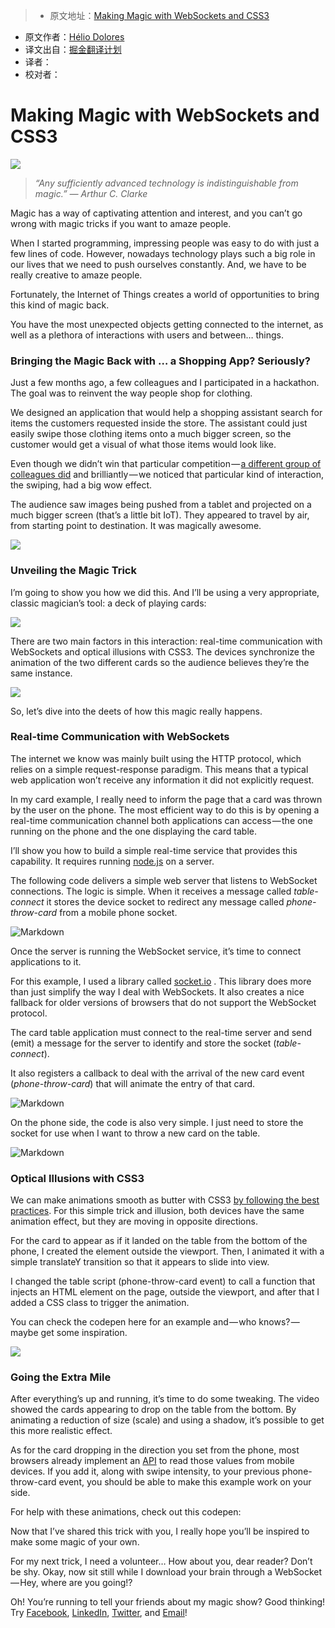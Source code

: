 > * 原文地址：[Making Magic with WebSockets and CSS3](https://medium.com/outsystems-engineering/making-magic-with-websockets-and-css3-ec22c1dcc8a8#.4d13ybtra)
* 原文作者：[Hélio Dolores](https://medium.com/@helio.dolores?source=post_header_lockup)
* 译文出自：[掘金翻译计划](https://github.com/xitu/gold-miner)
* 译者：
* 校对者：

# Making Magic with WebSockets and CSS3 #

<img class="progressiveMedia-noscript js-progressiveMedia-inner" src="https://cdn-images-1.medium.com/max/1000/0*Nkkza8wGZFucca1c.">

> *“Any sufficiently advanced technology is indistinguishable from magic.”
>  ― Arthur C. Clarke*

Magic has a way of captivating attention and interest, and you can’t go wrong with magic tricks if you want to amaze people.

When I started programming, impressing people was easy to do with just a few lines of code. However, nowadays technology plays such a big role in our lives that we need to push ourselves constantly. And, we have to be really creative to amaze people.

Fortunately, the Internet of Things creates a world of opportunities to bring this kind of magic back.

You have the most unexpected objects getting connected to the internet, as well as a plethora of interactions with users and between… things.

### Bringing the Magic Back with … a Shopping App? Seriously? ###

Just a few months ago, a few colleagues and I participated in a hackathon. The goal was to reinvent the way people shop for clothing.

We designed an application that would help a shopping assistant search for items the customers requested inside the store. The assistant could just easily swipe those clothing items onto a much bigger screen, so the customer would get a visual of what those items would look like.

Even though we didn’t win that particular competition — [a different group of colleagues did](https://www.outsystems.com/blog/2016/10/outsystems-wins-hackathon.html) and brilliantly — we noticed that particular kind of interaction, the swiping, had a big wow effect.

The audience saw images being pushed from a tablet and projected on a much bigger screen (that’s a little bit IoT). They appeared to travel by air, from starting point to destination. It was magically awesome.

<img class="progressiveMedia-noscript js-progressiveMedia-inner" src="https://cdn-images-1.medium.com/max/800/0*bLcvjqKyjmSrsKst.">

### Unveiling the Magic Trick ###

I’m going to show you how we did this. And I’ll be using a very appropriate, classic magician’s tool: a deck of playing cards:

[![](https://thumbs.gfycat.com/DefiantAdventurousCamel-mobile.jpg)](https://gfycat.com/DefiantAdventurousCamel)

There are two main factors in this interaction: real-time communication with WebSockets and optical illusions with CSS3. The devices synchronize the animation of the two different cards so the audience believes they’re the same instance.

[![](https://thumbs.gfycat.com/UnrulySaltyAnnelida-mobile.jpg)](https://gfycat.com/UnrulySaltyAnnelida)

So, let’s dive into the deets of how this magic really happens.

### Real-time Communication with WebSockets ###

The internet we know was mainly built using the HTTP protocol, which relies on a simple request-response paradigm. This means that a typical web application won’t receive any information it did not explicitly request.

In my card example, I really need to inform the page that a card was thrown by the user on the phone. The most efficient way to do this is by opening a real-time communication channel both applications can access — the one running on the phone and the one displaying the card table.

I’ll show you how to build a simple real-time service that provides this capability. It requires running [node.js](https://nodejs.org/en/) on a server.

The following code delivers a simple web server that listens to WebSocket connections. The logic is simple. When it receives a message called *table-connect* it stores the device socket to redirect any message called *phone-throw-card* from a mobile phone socket.

![Markdown](http://p1.bqimg.com/1949/480525a214b3e257.png)

Once the server is running the WebSocket service, it’s time to connect applications to it.

For this example, I used a library called [socket.io](http://socket.io/) . This library does more than just simplify the way I deal with WebSockets. It also creates a nice fallback for older versions of browsers that do not support the WebSocket protocol.

The card table application must connect to the real-time server and send (emit) a message for the server to identify and store the socket (*table-connect*).

It also registers a callback to deal with the arrival of the new card event (*phone-throw-card*) that will animate the entry of that card.

![Markdown](http://p1.bqimg.com/1949/2a6c79da0542372c.png)

On the phone side, the code is also very simple. I just need to store the socket for use when I want to throw a new card on the table.

![Markdown](http://p1.bqimg.com/1949/19bd3c09fc9cbca7.png)

### Optical Illusions with CSS3 ###

We can make animations smooth as butter with CSS3 [by following the best practices](https://medium.com/outsystems-experts/how-to-achieve-60-fps-animations-with-css3-db7b98610108). For this simple trick and illusion, both devices have the same animation effect, but they are moving in opposite directions.

For the card to appear as if it landed on the table from the bottom of the phone, I created the element outside the viewport. Then, I animated it with a simple translateY transition so that it appears to slide into view.

I changed the table script (phone-throw-card event) to call a function that injects an HTML element on the page, outside the viewport, and after that I added a CSS class to trigger the animation.

You can check the codepen here for an example and — who knows? — maybe get some inspiration.

[![](https://s3-us-west-2.amazonaws.com/i.cdpn.io/914234.ZBQJEJ.7422cae8-a613-4170-925f-c19f5c7e2839.png)](https://codepen.io/heliodolores/embed/preview/ZBQJEJ?amp%3Bdefault-tabs=css%2Cresult&amp%3Bembed-version=2&amp%3Bhost=http%3A%2F%2Fcodepen.io&amp%3Bslug-hash=ZBQJEJ&height=600&referrer=https%3A%2F%2Fmedium.com%2Fmedia%2F4ddf88ce43d5a88b77917f85fb079fe7%3FpostId%3Dec22c1dcc8a8)

### Going the Extra Mile ###

After everything’s up and running, it’s time to do some tweaking. The video showed the cards appearing to drop on the table from the bottom. By animating a reduction of size (scale) and using a shadow, it’s possible to get this more realistic effect.

As for the card dropping in the direction you set from the phone, most browsers already implement an [API](https://developer.mozilla.org/en-US/docs/Web/API/Detecting_device_orientation) to read those values from mobile devices. If you add it, along with swipe intensity, to your previous phone-throw-card event, you should be able to make this example work on your side.

For help with these animations, check out this codepen:


Now that I’ve shared this trick with you, I really hope you’ll be inspired to make some magic of your own.

For my next trick, I need a volunteer… How about you, dear reader? Don’t be shy. Okay, now sit still while I download your brain through a WebSocket — Hey, where are you going!?

Oh! You’re running to tell your friends about my magic show? Good thinking! Try [Facebook](http://bit.ly/share-magic-websockets-on-facebook), [LinkedIn](http://bit.ly/share-magic-websockets-linkedin), [Twitter](http://bit.ly/share-magic-websockets-on-twitter), and [Email]()!
